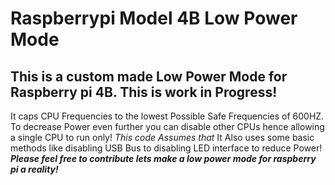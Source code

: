 # Raspberrypi Model 4B Low Power Mode
## This is a custom made Low Power Mode for Raspberry pi 4B. **This is work in Progress!**
It caps CPU Frequencies to the lowest Possible Safe Frequencies of 600HZ.
To decrease Power even further you can disable other CPUs hence allowing a single CPU to run only! _This code Assumes that_
It Also uses some basic methods like disabling USB Bus to disabling LED interface to reduce Power!
**_Please feel free to contribute lets make a low power mode for raspberry pi a reality!_**
